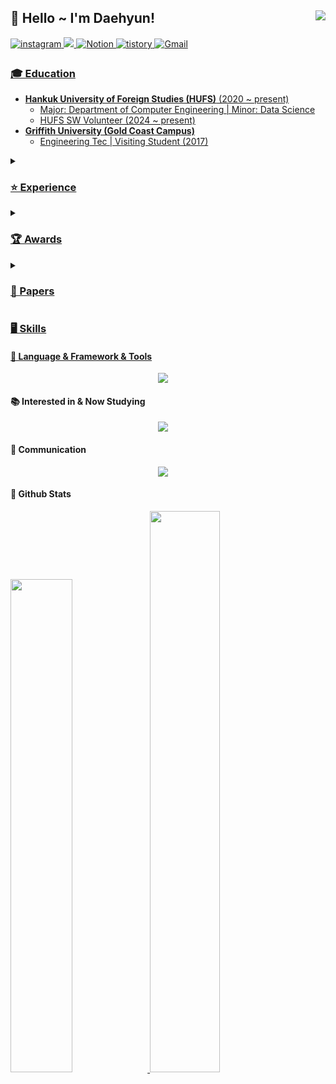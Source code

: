 <div align="right">
<img src="https://komarev.com/ghpvc/?username=Daehyun-Bigbread&&style=flat-square" align="right"/>
  
<div align="left">
  
## 👋 Hello ~ I'm Daehyun!
<div style='float:left'>
<a href="https://www.instagram.com/developer._.toby/" target="_blank">
<img src=https://img.shields.io/badge/instagram-%23000000.svg?&style=for-the-badge&logo=instagram&logoColor=white&color=dd2a7b alt=instagram style="margin-bottom:5px;"/>
</a>
<a href="https://www.linkedin.com/in/daehyun-kim-b6336b291/"/>
<img src="https://img.shields.io/badge/linkedin-%230077B5.svg?style=for-the-badge&logo=linkedin&logoColor=white"/>
</a>
<a href="https://www.notion.so/bigbread-1129/Hello-I-m-Daehyun-ad5c33377ba74550b94293fd32c7c6d9?pvs=4">
<img alt="Notion" src="https://img.shields.io/badge/Notion-%23000000.svg?style=for-the-badge&logo=notion&logoColor=white" />
</a>
<a href="https://daehyun-bigbread.tistory.com">
<img alt="tistory" src="https://img.shields.io/badge/tistory-ff5544?style=for-the-badge&logo=tistory&logoColor=white" />
</a>
<a href="bigdarkgold@gmail.com">
<img alt="Gmail" src="https://img.shields.io/badge/Gmail-D14836?style=for-the-badge&logo=gmail&logoColor=white" />


### 🎓  Education
- **Hankuk University of Foreign Studies (HUFS)** (2020 ~ present)
  - Major: Department of Computer Engineering | Minor: Data Science
  - HUFS SW Volunteer (2024 ~ present)
- **Griffith University (Gold Coast Campus)**
  - Engineering Tec | Visiting Student (2017)
    
<details>
  <summary><h3> ⭐ Experience</h3></summary>

| **Organization/Team**                              | **Position**                                          | **Duration**                         | **Key Activities/Contributions**                                                                                                                                                    |
|----------------------------------------------------|------------------------------------------------------|--------------------------------------|-------------------------------------------------------------------------------------------------------------------------------------------------------------------------------------|
| **"Pitching" AI Based Presentaton Feedback Service**  | Lead (Project Manager), VLM Feedback Part Dev                     | 2024.09 ~ 2024.12                   | Kakao Corp x Goorm - Kakao Tech Bootcamp 1st (Team Mission)      
| **"Golla Golla" E-commerce Platform**  | AI Part, RecSys Dev                                  | 2024.06 ~ 2024.09                   | Kakao Corp x Goorm - Kakao Tech Bootcamp 1st (Team Mission)                                                                             |
| **"TEMU" GenAI based nursery rhyme production service** | Gen AI Part, Lead                                 | 2024.09                   | Kakao Corp x Goorm - Kakao Tech Bootcamp 1st (Hackton Project)                                                                              |
| **MOUDLABS (MOUDAI Lab)**                | Researcher                              | 2024.03 ~ Present                    | Research on the analysis of domain-specific datasets using Vision Pro models.                                                                                                       |
| **Google Developers Group**                        | Organizer, Staff                                       | 2024 ~ Present                       | Gophercon Korea 2024 Organizer (GDG Golang Korea), Speaker's Management and Coordination. Build with AI (GDG Campus Korea), Gemini Codelab Staff                   |
| **PyCon 2024**                                     | Speaker                                               | 2024.10                                 | Topic: "Analyzing Financial Data with AI & Python using NLP".                                                                                                          |
| **YOUTHCON'24**                                    | Speaker                                               | 2024.08                                 | Topic: "Growth from Reckless Challenges".                                                                                                                              |
| **ICT-Advanced Engineering Society (ICT-AES)**      | Participant (Member)                                           | 2023.12                    | National Conference on Advanced Engineering and ICT-Convergence (NCAEIC-2023).                                                                                                      |
| **JRC Robotics Engineer**                          | Circuit & Robotics Engineer                          | 2016.12 ~ 2018.07                    | Designed robots and circuits for JRC Robotics.                                                                                                                                      |
| **"Yum Yum" Service**                        | AI Part (Computer Vision)     | 2023.12 ~ 2024.02                    | Participated in "Yum Yum" Service development.                                                                                                                        |
| **SW/AI University Global Talent Training Program** | Participant                                           | 2023.11                                 | Participated in SW/AI training programs in Nanyang Technical University, National University of Singapore, and Hanoi University of Science and Technology.                     |
| **DAT(Data Analysis Academy)**                      | ML Team Member                              | 2023.09 ~ 12                                 | Conducted a capstone project on predicting transaction prices of top 5 Korean apartment brands using ML.                                                                             |
| **Team FindAlpha**                                 | Member                                          | 2023.06 ~ 08                                 | Deep learning NLP projects, participated in "Mapping 101 Service" development project in collaboration with Ministry of Science, ICT & Kdata.                                        |                                                                                                                                |
| **Passion & Pioneer Academic Society of Computer Engineering (PnP)** | Organizer                                 | 2020 ~ Present                       | Led AI study team (2023 ~ 2024.02), participated in AI and Data Science study groups (2020 ~ 2021).                                                                                  |
</details>

<details>
  <summary><h3>🏆 Awards</h3></summary>

| **Award**                                             | **Issued by**                                                                                                            | **Date**                              | **Details/Location**                                                                                                         |
|-------------------------------------------------------|--------------------------------------------------------------------------------------------------------------------------|---------------------------------------|-----------------------------------------------------------------------------------------------------------------------------|
| **Grand Award**                                       | Seoul AI Hub X MODULABS                                                                                                  | Feb. 23, 2024                         | 2024 AI/SW start-up job fair                                                                                                 |
| **Best-paper Award**                                  | National Conference on Advanced Engineering and ICT-Convergence 2023 (NCAEIC-2023) organized by ICT-AES and KSF          | Nov. 30 - Dec. 2, 2023                | Held at Hotel The One, Jeju Island, Korea Republic                                                                           |
| **Excellence Award**                                  | HUFS Summer Hackathon by GDSC HUFS & TAB, Computer Engineering Society of HUFS, organized by AI Education Center of HUFS | June 28-29, 2024                      | 2024 HUFS Summer Hackathon                                                                                                   |
| **Capstone project research Excellent Award**         | HUFS Data Analysis Academy DAT, HUFS School of Economics and Business                                                     | Dec. 11, 2023                         | Capstone project research recognition                                                                                        |
| **Bronze Award (4th)**                                | International Robot Olympiad (IROC)                                                                                      | Aug. 5 - Aug. 6, 2017                 | Held at DDC Convention Center, Daejeon, Korea Republic                                                                       |
| **Creative Concept Award**                            | The 4th Australian Robotics Challenge, issued by Griffith University, Google Australia, Australia Robotics Association   | Oct. 26 - Oct. 27, 2017               | Held at Griffith University Gold Coast Campus, Brisbane, Australia                                                           |


</details>

<details>
  <summary><h3>📝 Papers</h3></summary>

  - "Investing Mapping 101: Visualization of the Industry through Keywords & Sensitivity Analysis" - National Conference on Advanced Engineering and ICT-Convergence 2023 (NCAEIC-2023), organized by ICT-AES and KSF at Hotel The One, Jeju Island, Korea Republic (Nov. 30 - Dec. 2, 2023)
  - "Predicting Actual Transaction Prices of Top 5 Korea Apartment Brands Using ML" - Conference Capstone Project Presentation, organized by HUFS Data Analysis Academy DAT, HUFS School of Economics and Business (Dec. 07, 2023)

</details>

### 🖥️ Skills

#### 📑 Language & Framework & Tools
<p align="center">
  <a href="https://skillicons.dev">
    <img src="https://skillicons.dev/icons?i=py,c,cpp,html,css,figma,md,js,react,anaconda,tensorflow,git,arduino,opencv,sklearn" />
  </a>
</p>

#### 📚 Interested in & Now Studying
<p align="center">
  <a href="https://skillicons.dev">
    <img src="https://skillicons.dev/icons?i=pytorch,kubernetes,docker,aws,gcp" />
  </a>
</p>
  
#### 📢 Communication
<p align="center">
  <a href="https://skillicons.dev">
    <img src="https://skillicons.dev/icons?i=github,instagram,notion,discord,gmail,linkedin" />
  </a>
</p>


#### 🌱 Github Stats  
<a href="s">
<img src="https://github-readme-stats.vercel.app/api?username=Daehyun-Bigbread&theme=tokyonight&show_icons=true&hide_border=true" width="45%" />
</a>
<img src="https://github-readme-streak-stats.herokuapp.com/?user=kritika-pattalam&theme=tokyonight&hide_border=true" width="48%" > 
</a>
<!--
**Daehyun-Bigbread/Daehyun-Bigbread** is a ✨ _special_ ✨ repository because its `README.md` (this file) appears on your GitHub profile.


Here are some ideas to get you started:

- 🔭 I’m currently working on ...
- 🌱 I’m currently learning ...
- 👯 I’m looking to collaborate on ...
- 🤔 I’m looking for help with ...
- 💬 Ask me about ...
- 📫 How to reach me: ...
- 😄 Pronouns: ...
- ⚡ Fun fact: ...
-->
